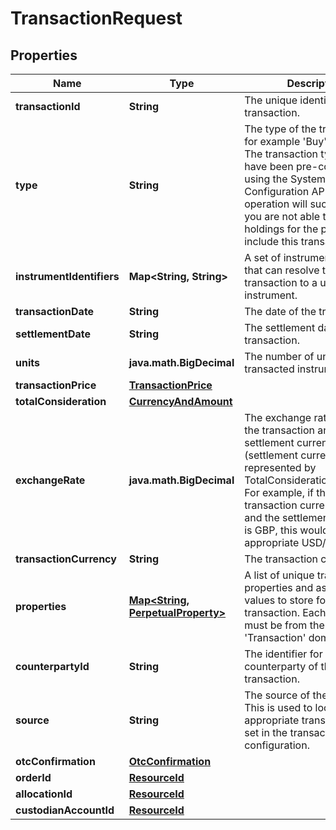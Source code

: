 

# TransactionRequest


## Properties

Name | Type | Description | Notes
------------ | ------------- | ------------- | -------------
**transactionId** | **String** | The unique identifier of the transaction. | 
**type** | **String** | The type of the transaction, for example &#39;Buy&#39; or &#39;Sell&#39;. The transaction type must have been pre-configured using the System Configuration API. If not, this operation will succeed but you are not able to calculate holdings for the portfolio that include this transaction. | 
**instrumentIdentifiers** | **Map&lt;String, String&gt;** | A set of instrument identifiers that can resolve the transaction to a unique instrument. | 
**transactionDate** | **String** | The date of the transaction. | 
**settlementDate** | **String** | The settlement date of the transaction. | 
**units** | **java.math.BigDecimal** | The number of units of the transacted instrument. | 
**transactionPrice** | [**TransactionPrice**](TransactionPrice.md) |  |  [optional]
**totalConsideration** | [**CurrencyAndAmount**](CurrencyAndAmount.md) |  | 
**exchangeRate** | **java.math.BigDecimal** | The exchange rate between the transaction and settlement currency (settlement currency being represented by TotalConsideration.Currency). For example, if the transaction currency is USD and the settlement currency is GBP, this would be the appropriate USD/GBP rate. |  [optional]
**transactionCurrency** | **String** | The transaction currency. |  [optional]
**properties** | [**Map&lt;String, PerpetualProperty&gt;**](PerpetualProperty.md) | A list of unique transaction properties and associated values to store for the transaction. Each property must be from the &#39;Transaction&#39; domain. |  [optional]
**counterpartyId** | **String** | The identifier for the counterparty of the transaction. |  [optional]
**source** | **String** | The source of the transaction. This is used to look up the appropriate transaction group set in the transaction type configuration. |  [optional]
**otcConfirmation** | [**OtcConfirmation**](OtcConfirmation.md) |  |  [optional]
**orderId** | [**ResourceId**](ResourceId.md) |  |  [optional]
**allocationId** | [**ResourceId**](ResourceId.md) |  |  [optional]
**custodianAccountId** | [**ResourceId**](ResourceId.md) |  |  [optional]



